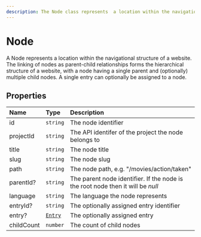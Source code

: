 ```yaml
---
description: The Node class represents  a location within the navigational structure of a website.
---
```


# Node

A Node represents a location within the navigational structure of a website. The linking of nodes as parent-child relationships forms the hierarchical structure of a website, with a node having a single parent and (optionally) multiple child nodes. A single entry can optionally be assigned to a node.

## Properties

| Name | Type | Description |
| :--- | :--- | :---------- |
| id | `string` | The node identifier |
| projectId | `string` | The API identifer of the project the node belongs to |
| title | `string` | The node title |
| slug | `string` | The node slug |
| path | `string` | The node path, e.g. "/movies/action/taken" |
| parentId? | `string` | The parent node identifier. If the node is the root node then it will be _null_ |
| language | `string` | The language the node represents |
| entryId? | `string` | The optionally assigned entry identifier |
| entry? |  [`Entry`](entry.md) | The optionally assigned entry |
| childCount | `number` | The count of child nodes |
